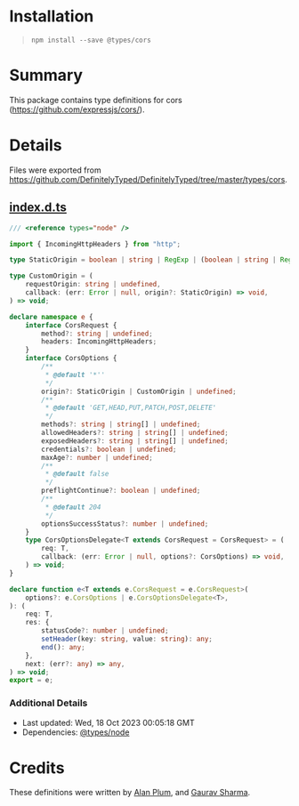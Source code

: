 # Installation

> `npm install --save @types/cors`

# Summary

This package contains type definitions for cors (https://github.com/expressjs/cors/).

# Details

Files were exported from https://github.com/DefinitelyTyped/DefinitelyTyped/tree/master/types/cors.

## [index.d.ts](https://github.com/DefinitelyTyped/DefinitelyTyped/tree/master/types/cors/index.d.ts)

````ts
/// <reference types="node" />

import { IncomingHttpHeaders } from "http";

type StaticOrigin = boolean | string | RegExp | (boolean | string | RegExp)[];

type CustomOrigin = (
    requestOrigin: string | undefined,
    callback: (err: Error | null, origin?: StaticOrigin) => void,
) => void;

declare namespace e {
    interface CorsRequest {
        method?: string | undefined;
        headers: IncomingHttpHeaders;
    }
    interface CorsOptions {
        /**
         * @default '*''
         */
        origin?: StaticOrigin | CustomOrigin | undefined;
        /**
         * @default 'GET,HEAD,PUT,PATCH,POST,DELETE'
         */
        methods?: string | string[] | undefined;
        allowedHeaders?: string | string[] | undefined;
        exposedHeaders?: string | string[] | undefined;
        credentials?: boolean | undefined;
        maxAge?: number | undefined;
        /**
         * @default false
         */
        preflightContinue?: boolean | undefined;
        /**
         * @default 204
         */
        optionsSuccessStatus?: number | undefined;
    }
    type CorsOptionsDelegate<T extends CorsRequest = CorsRequest> = (
        req: T,
        callback: (err: Error | null, options?: CorsOptions) => void,
    ) => void;
}

declare function e<T extends e.CorsRequest = e.CorsRequest>(
    options?: e.CorsOptions | e.CorsOptionsDelegate<T>,
): (
    req: T,
    res: {
        statusCode?: number | undefined;
        setHeader(key: string, value: string): any;
        end(): any;
    },
    next: (err?: any) => any,
) => void;
export = e;

````

### Additional Details

* Last updated: Wed, 18 Oct 2023 00:05:18 GMT
* Dependencies: [@types/node](https://npmjs.com/package/@types/node)

# Credits

These definitions were written by [Alan Plum](https://github.com/pluma), and [Gaurav Sharma](https://github.com/gtpan77).

